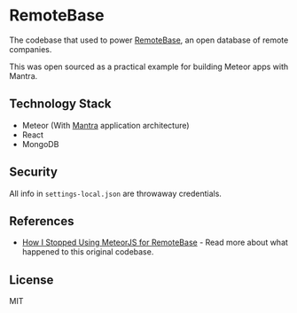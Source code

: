 # RemoteBase

The codebase that used to power [RemoteBase](https://remotebase.io),
an open database of remote companies.

This was open sourced as a practical example for building Meteor apps with Mantra.

## Technology Stack

* Meteor (With [Mantra](https://kadirahq.github.io/mantra/) application architecture)
* React
* MongoDB


## Security

All info in `settings-local.json` are throwaway credentials.

## References

* [How I Stopped Using MeteorJS for RemoteBase](http://stories.remotebase.io/post/rewriting-without-meteor/) - Read more about what happened to this original codebase.


## License

MIT
